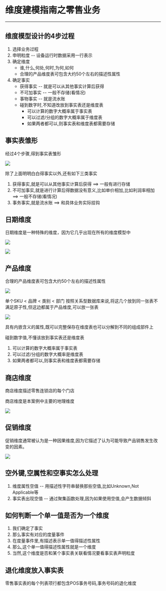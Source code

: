 #   维度建模指南之零售业务

----

##  维度模型设计的4步过程
1.  选择业务过程       
2.  申明粒度 -- 设备运行时数据采用一行表示       
3.  确定维度                
    +   谁,什么,何处,何时,为何,如何        
    +   合理的产品维度表可包含大约50个左右的描述性属性        
4.  确定事实                
    +   获得事实 -- 就是可以从其他事实计算后获得      
    +   不可加事实 -- 一般不存储(看情况)     
    +   事物事实 -- 就是流水账       
    +   碰到数字时,不知道改放到事实表还是维度表        
        -   可以计算的数字大概率属于事实表
        -   可以过滤/分组的数字大概率属于维度表
        -   如果两者都可以,则事实表和维度表都需要存储

##  事实表雏形
经过4个步骤,得到事实表雏形

![](../images/2021/05/20210510142550.png)


除了上面明明白白得事实以外,还有如下三类事实

1. 获得事实,就是可以从其他事实计算后获得 ==> 一般有进行存储
2. 不可加事实,就是进行计算后得数据没有意义,比如单价相加,比如利润率相加 ==> 一般不存储(看情况)
3. 事务事实,就是流水账 ==> 和具体业务实际挂钩

## 日期维度
日期维度是一种特殊的维度，因为它几乎出现在所有的维度模型中

![](../images/2021/05/20210510142710.png)

![](../images/2021/05/20210510142737.png)

##  产品维度
合理的产品维度表可包含大约50个左右的描述性属性

![](../images/2021/05/20210510143513.png)

单个SKU < 品牌 < 类别 < 部门
按照关系型数据库来说,将这几个放到同一张表不满足原子性,但这边都属于产品维度,可以放一张表

![](../images/2021/05/20210510143547.png)

具有内嵌含义的属性,既可以完整保存在维度表也可以分解到不同的组成部件上

碰到数字值,不懂该放到事实表还是维度表

1. 可以计算的数字大概率属于事实表
2. 可以过滤/分组的数字大概率是维度表
3. 如果两者都可以,则事实表和维度表都需要存储

##  商店维度
商店维度描述零售连锁店的每个门店

商店维度是本案例中主要的地理维度

![](../images/2021/05/20210510143818.png)

##  促销维度
促销维度通常被认为是一种因果维度,因为它描述了认为可能导致产品销售发生改变的因素。

![](../images/2021/05/20210510143951.png)

##  空外键,空属性和空事实怎么处理
1.  维度属性空值 -- 用描述性字符串替换那些空值,比如Unknown,Not Applicable等
2.  事实表出现空值 -- 通过聚集函数处理,因为如果使用空值,会产生数据倾斜

##  如何判断一个单一值是否为一个维度
1.  我们确定了事实
2.  那么事实有对应的度量事件
3.  在度量事件里,有描述表示单一值得描述性属性
4.  那么,这个单一值得描述性属性就是一个维度
5.  当然,这个维度是否和某个事实表关联看情况要看事实表声明粒度

##  退化维度放入事实表
零售事实表的每个列表项行都包含POS事务号码,事务号码的退化维度
